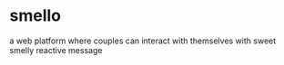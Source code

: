 # smello
a web platform where couples can interact with themselves with sweet smelly reactive message
